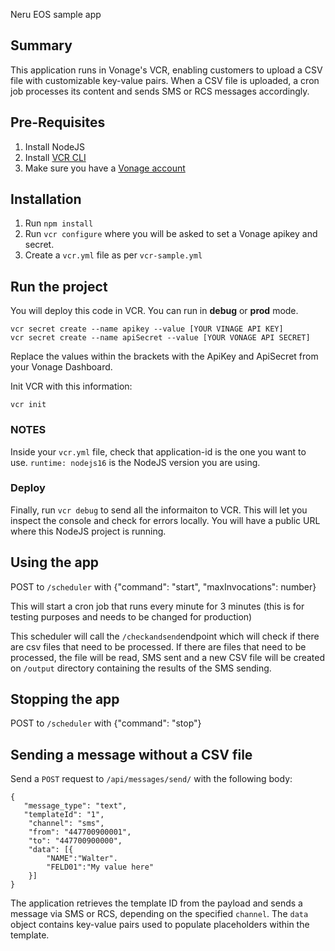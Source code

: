 Neru EOS sample app

## Summary

This application runs in Vonage's VCR, enabling customers to upload a CSV file with customizable key-value pairs. 
When a CSV file is uploaded, a cron job processes its content and sends SMS or RCS messages accordingly.

## Pre-Requisites

1. Install NodeJS
2. Install [VCR CLI](https://github.com/Vonage/cloud-runtime-cli)
3. Make sure you have a [Vonage account](https://dashboard.nexmo.com/)

## Installation

1. Run `npm install`
2. Run `vcr configure` where you will be asked to set a Vonage apikey and secret.
3. Create a `vcr.yml` file as per `vcr-sample.yml`

## Run the project
You will deploy this code in VCR. You can run in **debug** or **prod** mode. 

```
vcr secret create --name apikey --value [YOUR VINAGE API KEY]
vcr secret create --name apiSecret --value [YOUR VONAGE API SECRET]
```

Replace the values within the brackets with the ApiKey and ApiSecret from your Vonage Dashboard.

Init VCR with this information:
```
vcr init
```

### NOTES
Inside your ```vcr.yml``` file, check that application-id is the one you want to use.
```runtime: nodejs16``` is the NodeJS version you are using.

### Deploy
Finally, run ```vcr debug``` to send all the informaiton to VCR. 
This will let you inspect the console and check for errors locally.
You will have a public URL where this NodeJS project is running.

## Using the app
POST to `/scheduler` with {"command": "start", "maxInvocations": number}

This will start a cron job that runs every minute for 3 minutes (this is for testing purposes and needs to be changed for production)

This scheduler will call the `/checkandsend`endpoint which will check if there are csv files that need to be processed. If there are files that need to be processed, the file will be read, SMS sent and a new CSV file will be created on `/output` directory containing the results of the SMS sending.

## Stopping the app

POST to `/scheduler` with {"command": "stop"}

## Sending a message without a CSV file

Send a ```POST``` request to ```/api/messages/send/``` with the following body:

```
{
   "message_type": "text",
   "templateId": "1",
    "channel": "sms",
    "from": "447700900001",
    "to": "447700900000",
    "data": [{
        "NAME":"Walter".
        "FELD01":"My value here"
    }]
}
```

The application retrieves the template ID from the payload and sends a message via SMS or RCS, depending on the specified ```channel```. 
The ```data``` object contains key-value pairs used to populate placeholders within the template.

